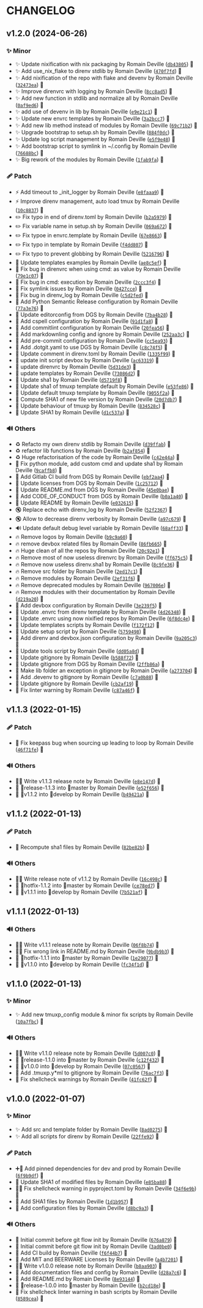 <!-- markdownlint-disable-file -->
# CHANGELOG

## v1.2.0 (2024-06-26)

### ✨ Minor

  * ✨ Update nixification with nix packaging by Romain Deville ([`db43805`](https://framagit.org/rdeville-public/dotfiles/direnv/-/commit/db438059ebdfb565c2cfbde5e566f872f3e352c0)) 🔏
  * ✨ Add use_nix_flake to direnv stdlib by Romain Deville ([`470f7fd`](https://framagit.org/rdeville-public/dotfiles/direnv/-/commit/470f7fd284decdb64c9f7e82c9f0e35a90e58f5e)) 🔏
  * ✨ Add nixification of the repo with flake and devenv by Romain Deville ([`32473ea`](https://framagit.org/rdeville-public/dotfiles/direnv/-/commit/32473eac9a4593ac305c67f84fc27c821120b90d)) 🔏
  * ✨ Improve direnvrc with logging by Romain Deville ([`8cc8ad5`](https://framagit.org/rdeville-public/dotfiles/direnv/-/commit/8cc8ad52176001d06e75cfb1ff5dea13c01a8ac7)) 🔏
  * ✨ Add new function in stdlib and normalize all by Romain Deville ([`0af9ed6`](https://framagit.org/rdeville-public/dotfiles/direnv/-/commit/0af9ed69448535a13ef3a6c698f4c270d926eb47)) 🔏
  * ✨ add use of devenv in lib by Romain Deville ([`e9e21c1`](https://framagit.org/rdeville-public/dotfiles/direnv/-/commit/e9e21c1ab7056f658fe52a0b0f9d4fd456f0316e)) 🔏
  * ✨ Update new envrc templates by Romain Deville ([`3a2bcc7`](https://framagit.org/rdeville-public/dotfiles/direnv/-/commit/3a2bcc7acdd8a690e764bcd94c16dcd5546279aa)) 🔏
  * ✨ Add new lib method instead of modules by Romain Deville ([`69c71b2`](https://framagit.org/rdeville-public/dotfiles/direnv/-/commit/69c71b27c3ccd697dd56c591b8dac04d4a9402e9)) 🔏
  * ✨ Upgrade bootstrap to setup.sh by Romain Deville ([`884f0dc`](https://framagit.org/rdeville-public/dotfiles/direnv/-/commit/884f0dcdb6b6d57065e95447a19388cd7c0fea31)) 🔏
  * ✨ Update log script management by Romain Deville ([`e5f9e48`](https://framagit.org/rdeville-public/dotfiles/direnv/-/commit/e5f9e489e7d08fa854fa364e07678feaf479d679)) 🔏
  * ✨ Add bootstrap script to symlink in ~/.config by Romain Deville ([`76688bc`](https://framagit.org/rdeville-public/dotfiles/direnv/-/commit/76688bc258bf384601ab2b07ddc4fcb6b4dcb890)) 🔏
  * ✨ Big rework of the modules by Romain Deville ([`1fab9fa`](https://framagit.org/rdeville-public/dotfiles/direnv/-/commit/1fab9fa5b66effcfcb5dc78ac66ce4c1790204b5)) 🔏

### 🩹 Patch

  * ⚡️ Add timeout to _init_logger by Romain Deville ([`e8faaa9`](https://framagit.org/rdeville-public/dotfiles/direnv/-/commit/e8faaa94636bd1e39fc15c2d92e2c359409496ae)) 🔏
  * ⚡️ Improve direnv management, auto load tmux by Romain Deville ([`10c8837`](https://framagit.org/rdeville-public/dotfiles/direnv/-/commit/10c88375d845ac48aba484f6258df3833ec83668)) 🔏
  * ✏️ Fix typo in end of direnv.toml by Romain Deville ([`b2a5979`](https://framagit.org/rdeville-public/dotfiles/direnv/-/commit/b2a5979be214c308d7e4c741161145970f4813cc)) 🔏
  * ✏️ Fix variable name in setup.sh by Romain Deville ([`069a672`](https://framagit.org/rdeville-public/dotfiles/direnv/-/commit/069a6724b92a25cf33ae55d08580279041ecc325)) 🔏
  * ✏️ Fix typoe in envrc.template by Romain Deville ([`67e8663`](https://framagit.org/rdeville-public/dotfiles/direnv/-/commit/67e8663a13a499c7608b69cc5f67cfcef2ddf6c4)) 🔏
  * ✏️ Fix typo in template by Romain Deville ([`f4dd807`](https://framagit.org/rdeville-public/dotfiles/direnv/-/commit/f4dd807ec523224f9403670ceaeac6e945b5ad7b)) 🔏
  * ✏️ Fix typo to prevent globbing by Romain Deville ([`5216796`](https://framagit.org/rdeville-public/dotfiles/direnv/-/commit/5216796d6c422fbac09ca636a5e9ae419c52fe48)) 🔏
  * 🍱 Update templates examples by Romain Deville ([`ae8c5ef`](https://framagit.org/rdeville-public/dotfiles/direnv/-/commit/ae8c5ef7b185838273224052b2c13337bff7eaab)) 🔏
  * 🐛 Fix bug in direnvrc when using cmd: as value by Romain Deville ([`79e1c07`](https://framagit.org/rdeville-public/dotfiles/direnv/-/commit/79e1c07a3b036e643d95e48d1dc054b6729617eb)) 🔏
  * 🐛 Fix bug in cmd: execution by Romain Deville ([`2ccc3f4`](https://framagit.org/rdeville-public/dotfiles/direnv/-/commit/2ccc3f4c76ba1886c5aefe0b3e7d97edcd165756)) 🔏
  * 🐛 Fix symlink issues by Romain Deville ([`0427cce`](https://framagit.org/rdeville-public/dotfiles/direnv/-/commit/0427ccea8d3fd4682894307903ea8ff4263a7d10)) 🔏
  * 🐛 Fix bug in direnv_log by Romain Deville ([`c5d2fed`](https://framagit.org/rdeville-public/dotfiles/direnv/-/commit/c5d2fed84a59c223e33328a9f3f72d8a9ed30cac)) 🔏
  * 🔧 Add Python Semantic Release configuration by Romain Deville ([`77a3e76`](https://framagit.org/rdeville-public/dotfiles/direnv/-/commit/77a3e7654767bcfcba9b6b49f0b968f8f4d751cd)) 🔏
  * 🔧 Update editorconfig from DGS by Romain Deville ([`7ba4b28`](https://framagit.org/rdeville-public/dotfiles/direnv/-/commit/7ba4b28d89b5a509999a342a04a42b1600156ab7)) 🔏
  * 🔧 Add cspell configuration by Romain Deville ([`91d1fa8`](https://framagit.org/rdeville-public/dotfiles/direnv/-/commit/91d1fa873f7c7bc2e52797b0c5f8b987e93074fa)) 🔏
  * 🔧 Add commitlint configuration by Romain Deville ([`20fea56`](https://framagit.org/rdeville-public/dotfiles/direnv/-/commit/20fea56a1f191ff9b51196082c224789b3d26880)) 🔏
  * 🔧 Add markdownling config and ignore by Romain Deville ([`252aa3c`](https://framagit.org/rdeville-public/dotfiles/direnv/-/commit/252aa3c5f1da3578beb5b971b0b22d7d08c75565)) 🔏
  * 🔧 Add pre-commit configuration by Romain Deville ([`cc5ea93`](https://framagit.org/rdeville-public/dotfiles/direnv/-/commit/cc5ea9335795c5cbb84eae6258ee33822d9f6ed4)) 🔏
  * 🔧 Add .dotgit.yaml to use DGS by Romain Deville ([`c8c74f5`](https://framagit.org/rdeville-public/dotfiles/direnv/-/commit/c8c74f548b8e77041c46f7dd7d4388d5178d6383)) 🔏
  * 🔧 Update comment in direnv.toml by Romain Deville ([`1335f99`](https://framagit.org/rdeville-public/dotfiles/direnv/-/commit/1335f99a8b355149e154641c0480134fc06cff5b)) 🔏
  * 🔧 update init script devbox by Romain Deville ([`ac63319`](https://framagit.org/rdeville-public/dotfiles/direnv/-/commit/ac63319e502c41a8bf95a5c5ee40be880ac61d0a)) 🔏
  * 🔧 update direnvrc by Romain Deville ([`5d31de3`](https://framagit.org/rdeville-public/dotfiles/direnv/-/commit/5d31de3520b7fe157bbc94f89e9479d694cf1b62)) 🔏
  * 🔧 update templates by Romain Deville ([`73086d2`](https://framagit.org/rdeville-public/dotfiles/direnv/-/commit/73086d2aa2c51b529adc8ed0e7d77a60ab47718f)) 🔏
  * 🔧 Update sha1 by Romain Deville ([`d5719f8`](https://framagit.org/rdeville-public/dotfiles/direnv/-/commit/d5719f8a3e84823067164b496cb76295939374bd)) 🔏
  * 🔧 Update sha1 of tmuxp template default by Romain Deville ([`e53fe86`](https://framagit.org/rdeville-public/dotfiles/direnv/-/commit/e53fe86fdc56d0cdb4e09fb099886cf2ddb68492)) 🔏
  * 🔧 Update default tmuxp template by Romain Deville ([`9055f2a`](https://framagit.org/rdeville-public/dotfiles/direnv/-/commit/9055f2a23553ec13a0d6dfc0bab9e1a214b5eba8)) 🔏
  * 🔧 Compute SHA1 of new file version by Romain Deville ([`20d7db7`](https://framagit.org/rdeville-public/dotfiles/direnv/-/commit/20d7db7f3f75a77c3e5f9adff451588904523be6)) 🔏
  * 🔧 Update behaviour of tmuxp by Romain Deville ([`834528c`](https://framagit.org/rdeville-public/dotfiles/direnv/-/commit/834528cbf8b597f6f119851c110ad2f280ef6f28)) 🔏
  * 🔧 Update SHA1 by Romain Deville ([`d1c537a`](https://framagit.org/rdeville-public/dotfiles/direnv/-/commit/d1c537af11878e88fa33e57570e05ad23e71a2c2)) 🔏

### 🔊 Others

  * ♻️ Refacto my own direnv stdlib by Romain Deville ([`d39ffab`](https://framagit.org/rdeville-public/dotfiles/direnv/-/commit/d39ffabd320769a6febdf8eab9c17c2f09dd1f7b)) 🔏
  * ♻️ refactor lib functions by Romain Deville ([`b2af854`](https://framagit.org/rdeville-public/dotfiles/direnv/-/commit/b2af85412d0e00e7ed51b55dda41a331edb27b5e)) 🔏
  * ♻️  Huge refactorisation of the code by Romain Deville ([`c42e44a`](https://framagit.org/rdeville-public/dotfiles/direnv/-/commit/c42e44aecc5aeb7a4b35e6fea334bbe5ef22f845)) 🔏
  * 🎨 Fix python module, add custom cmd and update sha1 by Romain Deville ([`9caffb8`](https://framagit.org/rdeville-public/dotfiles/direnv/-/commit/9caffb804a08dd0f0339246ce46b34126f13b829)) 🔏
  * 👷 Add Gitlab CI build from DGS by Romain Deville ([`ebf2aa4`](https://framagit.org/rdeville-public/dotfiles/direnv/-/commit/ebf2aa48a81fc7ccb7051409924fe771e759f99c)) 🔏
  * 📄 Update licenses from DGS by Romain Deville ([`1c25712`](https://framagit.org/rdeville-public/dotfiles/direnv/-/commit/1c25712d4b9addbb97a6322a3a03cf49eb47473a)) 🔏
  * 📝 Update README.md from DGS by Romain Deville ([`45e0bae`](https://framagit.org/rdeville-public/dotfiles/direnv/-/commit/45e0bae97aa8146d1d3eba149b11b602ae704fe1)) 🔏
  * 📝 Add CODE_OF_CONDUCT from DGS by Romain Deville ([`b0a1a40`](https://framagit.org/rdeville-public/dotfiles/direnv/-/commit/b0a1a404db07f817c8d0d4508da33bb849e2c4eb)) 🔏
  * 📝 Update README by Romain Deville ([`e032615`](https://framagit.org/rdeville-public/dotfiles/direnv/-/commit/e03261528c3c9715315a42dad6c4a537302b1d51)) 🔏
  * 🔇 Replace echo with direnv_log by Romain Deville ([`52f2367`](https://framagit.org/rdeville-public/dotfiles/direnv/-/commit/52f2367059f81ea0edebd0c0f11ff0e62e7d1b70)) 🔏
  * 🔇 Allow to decrease direnv verbosity by Romain Deville ([`a97c679`](https://framagit.org/rdeville-public/dotfiles/direnv/-/commit/a97c67911ab78d87579c6d7b05c09ad47f777e47)) 🔏
  * 🔊 Update default debug level variable by Romain Deville ([`68aff33`](https://framagit.org/rdeville-public/dotfiles/direnv/-/commit/68aff333c47dbb4fdd7d7f0aab2be01db124b187)) 🔏
  * 🔥 Remove logos by Romain Deville ([`b9c9a60`](https://framagit.org/rdeville-public/dotfiles/direnv/-/commit/b9c9a60122cef9b35905fff3597da8304fd82344)) 🔏
  * 🔥 remove devbox related files by Romain Deville ([`86fb665`](https://framagit.org/rdeville-public/dotfiles/direnv/-/commit/86fb66536ceb0215d2f9bb1025ab089550e2bbbd)) 🔏
  * 🔥 Huge clean of all the repos by Romain Deville ([`20c92e1`](https://framagit.org/rdeville-public/dotfiles/direnv/-/commit/20c92e115ba29ebb15f4d8bf77d5be4ae9ff5cd1)) 🔏
  * 🔥 Remove most of now useless direnvrc by Romain Deville ([`ff675c5`](https://framagit.org/rdeville-public/dotfiles/direnv/-/commit/ff675c56220f38306b5760d30a3c5a1e5a5672b0)) 🔏
  * 🔥 Remove now useless direnv.sha1 by Romain Deville ([`8c9fe36`](https://framagit.org/rdeville-public/dotfiles/direnv/-/commit/8c9fe36ee21764527d32fa5c9c0aa177e0c67b4a)) 🔏
  * 🔥 Remove src folder by Romain Deville ([`2ed17c1`](https://framagit.org/rdeville-public/dotfiles/direnv/-/commit/2ed17c11b78e35ed046931249a30ded4251666f8)) 🔏
  * 🔥 Remove modules by Romain Deville ([`2ef31f6`](https://framagit.org/rdeville-public/dotfiles/direnv/-/commit/2ef31f635057d5fb67fe5e3891e40cc631fb9502)) 🔏
  * 🔥 Remove deprecated modules by Romain Deville ([`967006e`](https://framagit.org/rdeville-public/dotfiles/direnv/-/commit/967006e46408063e2b725c6626afadce7ab5621a)) 🔏
  * 🔥 Remove modules with their documentation by Romain Deville ([`d219a20`](https://framagit.org/rdeville-public/dotfiles/direnv/-/commit/d219a20a797f870a3273ae463ecf0781426eaecf)) 🔏
  * 🔨 Add devbox configuration by Romain Deville ([`3e239f5`](https://framagit.org/rdeville-public/dotfiles/direnv/-/commit/3e239f58fef367d49d56557889b2c09ef0f051bc)) 🔏
  * 🔨 Update .envrc from direnv template by Romain Deville ([`4d26348`](https://framagit.org/rdeville-public/dotfiles/direnv/-/commit/4d26348f44f32acd5792cee983f157f76743281b)) 🔏
  * 🔨 Update .envrc using now nixified repos by Romain Deville ([`6f8dc4e`](https://framagit.org/rdeville-public/dotfiles/direnv/-/commit/6f8dc4e4920bbc615ff9a1c1cae224734452fb85)) 🔏
  * 🔨 Update templates scripts by Romain Deville ([`f172f12`](https://framagit.org/rdeville-public/dotfiles/direnv/-/commit/f172f12d2530ff51341ecd9110942c0081b3309a)) 🔏
  * 🔨 Update setup script by Romain Deville ([`5759498`](https://framagit.org/rdeville-public/dotfiles/direnv/-/commit/5759498cd2b5139b079bec45d97e647179a76d38)) 🔏
  * 🔨 Add direnv and devbox.json configuration by Romain Deville ([`9a205c3`](https://framagit.org/rdeville-public/dotfiles/direnv/-/commit/9a205c325a3d1bf8c356e5d00eaae8c8a67e33ca)) 🔏
  * 🔨 Update tools script by Romain Deville ([`dd05a8d`](https://framagit.org/rdeville-public/dotfiles/direnv/-/commit/dd05a8d13bd1bcc2e9f181c7ca07a3a9c3419602)) 🔏
  * 🙈 Update gitignore by Romain Deville ([`b588f72`](https://framagit.org/rdeville-public/dotfiles/direnv/-/commit/b588f7245672585ef46cfe3e0fc755083c0c0574)) 🔏
  * 🙈 Update gitignore from DGS by Romain Deville ([`2ffb86a`](https://framagit.org/rdeville-public/dotfiles/direnv/-/commit/2ffb86a3caf8cb460c681bcf7c8c79b40c8eb6a1)) 🔏
  * 🙈 Make lib folder an exception in gitignore by Romain Deville ([`a273704`](https://framagit.org/rdeville-public/dotfiles/direnv/-/commit/a27370481c327ac53549245648c7cfaca0887573)) 🔏
  * 🙈 Add .devenv to gitignore by Romain Deville ([`c7a0b88`](https://framagit.org/rdeville-public/dotfiles/direnv/-/commit/c7a0b88f28742fcee8ca0f75a3b3217eeeb9372a)) 🔏
  * 🙈 Update gitignore by Romain Deville ([`cb2af19`](https://framagit.org/rdeville-public/dotfiles/direnv/-/commit/cb2af19683a7eba12f9bd7560a82433b602071ba)) 🔏
  * 🚨 Fix linter warning by Romain Deville ([`c87a46f`](https://framagit.org/rdeville-public/dotfiles/direnv/-/commit/c87a46f8b53d545053f2e7b2c55ba62445309bfb)) 🔏

## v1.1.3 (2022-01-15)

### 🩹 Patch

  * 🐛 Fix keepass bug when sourcing up leading to loop by Romain Deville ([`46f71fe`](https://framagit.org/rdeville-public/dotfiles/direnv/-/commit/46f71fe79dae07cb63866082a2c8886485512c91)) 🔏

### 🔊 Others

  * 🔖📝 Write v1.1.3 release note by Romain Deville ([`e8e147d`](https://framagit.org/rdeville-public/dotfiles/direnv/-/commit/e8e147dfbe81d721eb2fa49ba70a7b567fcc4c2d)) 🔏
  * 🔀 release-1.1.3 into master by Romain Deville ([`e52f656`](https://framagit.org/rdeville-public/dotfiles/direnv/-/commit/e52f656c2d5fc7f70eadde7d71725f7d3884de87)) 🔏
  * 🔀 🔖v1.1.2 into develop by Romain Deville ([`b49421a`](https://framagit.org/rdeville-public/dotfiles/direnv/-/commit/b49421a09eb5ef78503f5df2f233347d9c06693f)) 🔏

## v1.1.2 (2022-01-13)

### 🩹 Patch

  * 🔧 Recompute sha1 files by Romain Deville ([`82be82b`](https://framagit.org/rdeville-public/dotfiles/direnv/-/commit/82be82b9a6db3de251545a91a20480efbe400e90)) 🔏

### 🔊 Others

  * 📝🔖 Write release note of v1.1.2 by Romain Deville ([`16c498c`](https://framagit.org/rdeville-public/dotfiles/direnv/-/commit/16c498c53c799d2e3f8080dfde9d6d153f74040b)) 🔏
  * 🔀 hotfix-1.1.2 into master by Romain Deville ([`ce78ed7`](https://framagit.org/rdeville-public/dotfiles/direnv/-/commit/ce78ed798a1c28428b6b5d6c024bb6c275b65932)) 🔏
  * 🔀 🔖v1.1.1 into develop by Romain Deville ([`7b521af`](https://framagit.org/rdeville-public/dotfiles/direnv/-/commit/7b521afe49f3bb47508edc23fe4f496d235afbf2)) 🔏

## v1.1.1 (2022-01-13)

### 🔊 Others

  * 📝🔖 Write v1.1.1 release note by Romain Deville ([`06f8b74`](https://framagit.org/rdeville-public/dotfiles/direnv/-/commit/06f8b740f7541a10600e4cc6c867322f7255759b)) 🔏
  * 📝 Fix wrong link in README.md by Romain Deville ([`9bdb9b3`](https://framagit.org/rdeville-public/dotfiles/direnv/-/commit/9bdb9b3eb6023041faf982e8cb57f1afaa974ee7)) 🔏
  * 🔀 hotfix-1.1.1 into master by Romain Deville ([`1e29077`](https://framagit.org/rdeville-public/dotfiles/direnv/-/commit/1e29077efd48871e76b83892037a9ef61f67aff0)) 🔏
  * 🔀 🔖v1.1.0 into develop by Romain Deville ([`fc34f1d`](https://framagit.org/rdeville-public/dotfiles/direnv/-/commit/fc34f1df1070652322c7d15116b02f4cf3d2e78e)) 🔏

## v1.1.0 (2022-01-13)

### ✨ Minor

  * ✨ Add new tmuxp_config module &amp; minor fix scripts by Romain Deville ([`10a7fbc`](https://framagit.org/rdeville-public/dotfiles/direnv/-/commit/10a7fbcb99fff2f4929341c9039b75fbb2fd1136)) 🔏

### 🔊 Others

  * 📝🔖 Write v1.1.0 release note by Romain Deville ([`5d007c0`](https://framagit.org/rdeville-public/dotfiles/direnv/-/commit/5d007c0e6dc8f003905733905863285dd9225b49)) 🔏
  * 🔀 release-1.1.0 into master by Romain Deville ([`c12f432`](https://framagit.org/rdeville-public/dotfiles/direnv/-/commit/c12f4320c1b829b17c70f1c6dabbd41d9eb83bab)) 🔏
  * 🔀 🔖v1.0.0 into develop by Romain Deville ([`07c0567`](https://framagit.org/rdeville-public/dotfiles/direnv/-/commit/07c0567473154977fe6912f2e80c16d884ea4ba7)) 🔏
  * 🙈 Add .tmuxp.y*ml to gitignore by Romain Deville ([`76ac7f3`](https://framagit.org/rdeville-public/dotfiles/direnv/-/commit/76ac7f3932fff60153c0890ae4a46a3756189965)) 🔏
  * 🚨 Fix shellcheck warnings by Romain Deville ([`41fc62f`](https://framagit.org/rdeville-public/dotfiles/direnv/-/commit/41fc62fb049b2fa73e400b4735d9a0e162a089fe)) 🔏

## v1.0.0 (2022-01-07)

### ✨ Minor

  * ✨ Add src and template folder by Romain Deville ([`8ad0275`](https://framagit.org/rdeville-public/dotfiles/direnv/-/commit/8ad0275093d69a4e25fd3f09b2df457b26eab8d0)) 🔏
  * ✨ Add all scripts for direnv by Romain Deville ([`22ffe92`](https://framagit.org/rdeville-public/dotfiles/direnv/-/commit/22ffe92091e62d57f03383b3e29c789b00db4653)) 🔏

### 🩹 Patch

  * ➕📌 Add pinned dependencies for dev and prod by Romain Deville ([`6f9b9df`](https://framagit.org/rdeville-public/dotfiles/direnv/-/commit/6f9b9df4d0c96a7399fff03a7e2eecaee735b973)) 🔏
  * 🔧 Update SHA1 of modified files by Romain Deville ([`e85ba88`](https://framagit.org/rdeville-public/dotfiles/direnv/-/commit/e85ba882a077187d17054745930fe820d3ee4f5d)) 🔏
  * 🔧🚨 Fix shellcheck warning in pyproject.toml by Romain Deville ([`34f6e9b`](https://framagit.org/rdeville-public/dotfiles/direnv/-/commit/34f6e9b917c7406eb65d347c1c55ae55cf9428c7)) 🔏
  * 🔧 Add SHA1 files by Romain Deville ([`1d1b957`](https://framagit.org/rdeville-public/dotfiles/direnv/-/commit/1d1b9572f66008758e0bfa741ac8922d7400c6b8)) 🔏
  * 🔧 Add configuration files by Romain Deville ([`d8bc9a3`](https://framagit.org/rdeville-public/dotfiles/direnv/-/commit/d8bc9a351bd3567f358083f8ca69d5bcb0c8c15a)) 🔏

### 🔊 Others

  * 🎉 Initial commit before git flow init by Romain Deville ([`676a879`](https://framagit.org/rdeville-public/dotfiles/direnv/-/commit/676a879817b1bbe8c1e4a63c382887e2460c27f9)) 🔏
  * 🎉 Initial commit before git flow init by Romain Deville ([`3ad0be0`](https://framagit.org/rdeville-public/dotfiles/direnv/-/commit/3ad0be066e4afb905df972a43e0187c240f62090)) 🔏
  * 👷‍ Add CI build by Romain Deville ([`f6f44b7`](https://framagit.org/rdeville-public/dotfiles/direnv/-/commit/f6f44b7e1f532e62f012ee72b63a05362b540718)) 🔏
  * 📄 Add MIT and BEERWARE Licenses by Romain Deville ([`a4b7201`](https://framagit.org/rdeville-public/dotfiles/direnv/-/commit/a4b7201acaa76efdcd8c3f7e171049ebe24fd018)) 🔏
  * 📝🔖 Write v1.0.0 release note by Romain Deville ([`b8aa903`](https://framagit.org/rdeville-public/dotfiles/direnv/-/commit/b8aa90309613fec9cb08a62faf74707276513ed7)) 🔏
  * 📝 Add documentation files and config by Romain Deville ([`d28a7c6`](https://framagit.org/rdeville-public/dotfiles/direnv/-/commit/d28a7c697cadc1b7b4e993686ce29ffe35f49aec)) 🔏
  * 📝 Add README.md by Romain Deville ([`8e93144`](https://framagit.org/rdeville-public/dotfiles/direnv/-/commit/8e93144328079125313c4bd5e54c665e71a5502c)) 🔏
  * 🔀 release-1.0.0 into master by Romain Deville ([`b2cd18e`](https://framagit.org/rdeville-public/dotfiles/direnv/-/commit/b2cd18e77e7d3f1456f31424a0950423d7a7c1af)) 🔏
  * 🚨 Fix shellcheck linter warning in bash scripts by Romain Deville ([`8589cea`](https://framagit.org/rdeville-public/dotfiles/direnv/-/commit/8589cea2c103362099969e5b1558854500828f15)) 🔏
